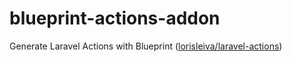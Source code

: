 # blueprint-actions-addon
Generate Laravel Actions with Blueprint ([lorisleiva/laravel-actions](https://github.com/lorisleiva/laravel-actions))


